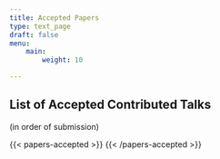 ```yaml
---
title: Accepted Papers
type: text_page
draft: false
menu:
    main:
        weight: 10

---
```



<script src="https://ajax.googleapis.com/ajax/libs/jquery/3.5.1/jquery.min.js"></script>

## List of Accepted Contributed Talks

(in order of submission)

{{< papers-accepted >}}
{{< /papers-accepted >}}

<!--
## List of Accepted Posters

(in order of submission)

{{< posters-accepted >}}
{{< /posters-accepted >}}
>
<!--
## Best Student Paper Awards
### Theory
Congratulations to **Tony Metger** for *Generalised entropy accumulation for quantum cryptography* with co-authors Omar Fawzi ; David Sutter ; Renato Renner

### Experiment
Congratulations to **Fadri Grünenfelder** for *Towards 100 Mbps secret key rate QKD* with co-authors Alberto Boaron ; Matthieu Perrenoud ; Giovanni Resta ; Raphael Houlmann ; Sylvain El-Khoury ; Hugo Zbinden -->




<!-- Download a zip-archive of
{{< button-link label="all posters" url="https://surfdrive.surf.nl/files/index.php/s/QujOcEzN8b7ndhH/download" icon="tar" >}} available so far.

### Tue, 11 Aug, 15:15 - 17:15 (TODO set final date)
{{< button-link label="session" url="/sessions/poster1" icon="link" >}}
{{< posters-accepted session="tue_afternoon" >}}{{< /posters-accepted >}}

### Thu, 13 Aug, 11:00 - 13:00 (TODO set final date)
{{< button-link label="session" url="/sessions/poster2" icon="link" >}}
{{< posters-accepted session="thu_morning">}}{{< /posters-accepted >}}
-->
